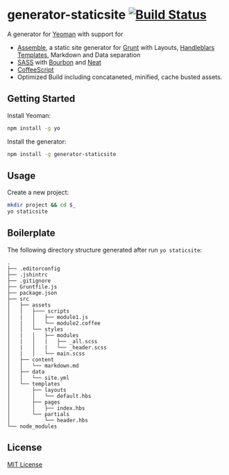 # generator-staticsite [![Build Status](https://secure.travis-ci.org/adrianolaru/generator-staticsite.png?branch=master)](https://travis-ci.org/adrianolaru/generator-staticsite)

A generator for [Yeoman](http://yeoman.io) with support for 
 
- [Assemble](http://assemble.io/), a static site generator for [Grunt](http://gruntjs.com/) with Layouts, [Handleblars Templates](http://handlebarsjs.com/), Markdown and Data separation
- [SASS](http://sass-lang.com/) with [Bourbon](http://bourbon.io/) and [Neat](http://neat.bourbon.io/)
- [CoffeeScript](http://coffeescript.org/)
- Optimized Build including concataneted, minified, cache busted assets.


## Getting Started

Install Yeoman:

```bash
npm install -g yo
```

Install the generator:

```bash
npm install -g generator-staticsite
```

## Usage

Create a new project:

```bash
mkdir project && cd $_
yo staticsite
```

## Boilerplate

The following directory structure generated after run `yo staticsite`:

    .
    ├── .editorconfig
    ├── .jshintrc
    ├── .gitignore
    ├── Gruntfile.js
    ├── package.json
    ├── src
    │   ├── assets
    │   │   ├─── scripts
    │   |   │   ├── module1.js
    │   |   │   └── module2.coffee
    │   │   └── styles
    │   |   │   ├── modules
    │   |   │   |   ├── _all.scss
    │   |   │   |   └── _header.scss
    │   |   │   └── main.scss
    │   ├── content
    │   │   └── markdown.md
    │   ├── data
    │   │   └── site.yml
    │   └── templates
    │       ├── layouts
    │       │   └── default.hbs
    │       ├── pages
    │       │   ├── index.hbs
    │       └── partials
    │           └── header.hbs
    └── node_modules


## License

[MIT License](http://en.wikipedia.org/wiki/MIT_License)
